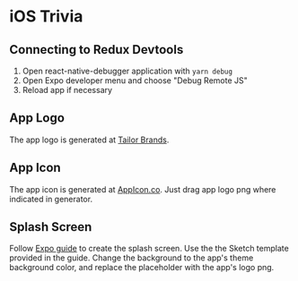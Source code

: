 # iOS Trivia

## Connecting to Redux Devtools

1. Open react-native-debugger application with `yarn debug`
2. Open Expo developer menu and choose "Debug Remote JS"
3. Reload app if necessary

## App Logo

The app logo is generated at [Tailor Brands](https://studio.tailorbrands.com/brands/6620666336/home).

## App Icon

The app icon is generated at [AppIcon.co](https://appicon.co/). Just drag app logo png where indicated in generator.

## Splash Screen

Follow [Expo guide](https://docs.expo.dev/guides/splash-screens/) to create the splash screen. Use the the Sketch template provided in the guide. Change the background to the app's theme background color, and replace the placeholder with the app's logo png.
